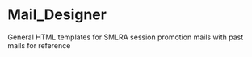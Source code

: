 # Mail_Designer
General HTML templates for SMLRA session promotion mails with past mails for reference
